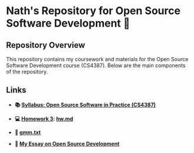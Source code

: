 # Nath's Repository for Open Source Software Development 🚀

## Repository Overview

This repository contains my coursework and materials for the Open Source Software Development course (CS4387). Below are the main components of the repository.

## Links

- **📚 [Syllabus: Open Source Software in Practice (CS4387)](https://github.com/bennColl-cs4387/Nath/blob/main/Syllabus_%20Open%20Source%20Software%20in%20Practice%20(CS4387).md)**
  
- **💻 [Homework 3](https://github.com/bennColl-cs4387/Nath/tree/main/Hw3/Hw3): [hw.md](https://github.com/bennColl-cs4387/Nath/tree/main/Hw3/Hw3)**
  
- **📝 [gmm.txt](https://github.com/bennColl-cs4387/Nath/blob/main/gmm.txt)**

- **📄 [My Essay on Open Source Development](https://github.com/bennColl-cs4387/Nath/tree/main/Essay)**


